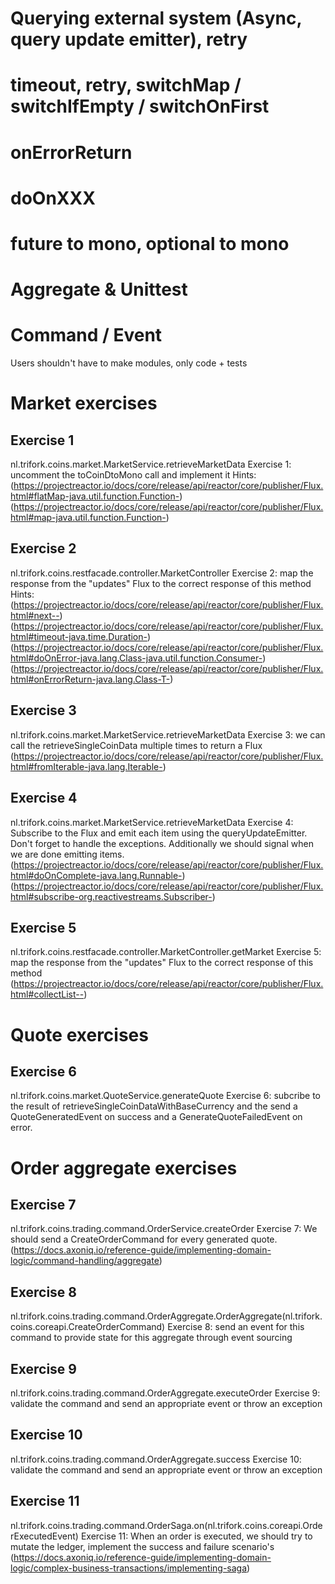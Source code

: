 # Querying external system (Async, query update emitter), retry
# timeout, retry, switchMap / switchIfEmpty / switchOnFirst
# onErrorReturn
# doOnXXX
# future to mono, optional to mono
# Aggregate & Unittest
# Command / Event


Users shouldn't have to make modules, only code + tests


# Market exercises
## Exercise 1
nl.trifork.coins.market.MarketService.retrieveMarketData
Exercise 1: uncomment the toCoinDtoMono call and implement it
Hints: 
(https://projectreactor.io/docs/core/release/api/reactor/core/publisher/Flux.html#flatMap-java.util.function.Function-)
(https://projectreactor.io/docs/core/release/api/reactor/core/publisher/Flux.html#map-java.util.function.Function-)


## Exercise 2
nl.trifork.coins.restfacade.controller.MarketController
Exercise 2: map the response from the "updates" Flux to the correct response of this method
Hints:
(https://projectreactor.io/docs/core/release/api/reactor/core/publisher/Flux.html#next--)
(https://projectreactor.io/docs/core/release/api/reactor/core/publisher/Flux.html#timeout-java.time.Duration-)
(https://projectreactor.io/docs/core/release/api/reactor/core/publisher/Flux.html#doOnError-java.lang.Class-java.util.function.Consumer-)
(https://projectreactor.io/docs/core/release/api/reactor/core/publisher/Flux.html#onErrorReturn-java.lang.Class-T-)

## Exercise 3
nl.trifork.coins.market.MarketService.retrieveMarketData
Exercise 3: we can call the retrieveSingleCoinData multiple times to return a Flux
(https://projectreactor.io/docs/core/release/api/reactor/core/publisher/Flux.html#fromIterable-java.lang.Iterable-)

## Exercise 4
nl.trifork.coins.market.MarketService.retrieveMarketData
Exercise 4: Subscribe to the Flux and emit each item using the queryUpdateEmitter. Don't forget to handle the exceptions. Additionally we should signal when we are done emitting items.
(https://projectreactor.io/docs/core/release/api/reactor/core/publisher/Flux.html#doOnComplete-java.lang.Runnable-)
(https://projectreactor.io/docs/core/release/api/reactor/core/publisher/Flux.html#subscribe-org.reactivestreams.Subscriber-)

## Exercise 5
nl.trifork.coins.restfacade.controller.MarketController.getMarket
Exercise 5: map the response from the "updates" Flux to the correct response of this method
(https://projectreactor.io/docs/core/release/api/reactor/core/publisher/Flux.html#collectList--)

# Quote exercises
## Exercise 6
nl.trifork.coins.market.QuoteService.generateQuote
Exercise 6: subcribe to the result of retrieveSingleCoinDataWithBaseCurrency and the send a QuoteGeneratedEvent on success and a GenerateQuoteFailedEvent on error.

# Order aggregate exercises
## Exercise 7
nl.trifork.coins.trading.command.OrderService.createOrder
Exercise 7: We should send a CreateOrderCommand for every generated quote.
(https://docs.axoniq.io/reference-guide/implementing-domain-logic/command-handling/aggregate)

## Exercise 8
nl.trifork.coins.trading.command.OrderAggregate.OrderAggregate(nl.trifork.coins.coreapi.CreateOrderCommand)
Exercise 8: send an event for this command to provide state for this aggregate through event sourcing

## Exercise 9
nl.trifork.coins.trading.command.OrderAggregate.executeOrder
Exercise 9: validate the command and send an appropriate event or throw an exception

## Exercise 10
nl.trifork.coins.trading.command.OrderAggregate.success
Exercise 10: validate the command and send an appropriate event or throw an exception

## Exercise 11
nl.trifork.coins.trading.command.OrderSaga.on(nl.trifork.coins.coreapi.OrderExecutedEvent)
Exercise 11: When an order is executed, we should try to mutate the ledger, implement the success and failure scenario's
(https://docs.axoniq.io/reference-guide/implementing-domain-logic/complex-business-transactions/implementing-saga)
